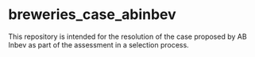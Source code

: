 # breweries_case_abinbev
This repository is intended for the resolution of the case proposed by AB Inbev as part of the assessment in a selection process.
